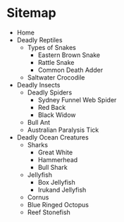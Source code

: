 # Sitemap

- Home
- Deadly Reptiles
	- Types of Snakes 
		- Eastern Brown Snake
		- Rattle Snake 
		- Common Death Adder
	- Saltwater Crocodile
- Deadly Insects
	- Deadly Spiders
		- Sydney Funnel Web Spider
		- Red Back
		- Black Widow
	- Bull Ant
	- Australian Paralysis Tick
- Deadly Ocean Creatures
	- Sharks
		- Great White
		- Hammerhead
		- Bull Shark
	- Jellyfish
		- Box Jellyfish
		- Irukand Jellyfish
	- Cornus 
	- Blue Ringed Octopus
	- Reef Stonefish 
	